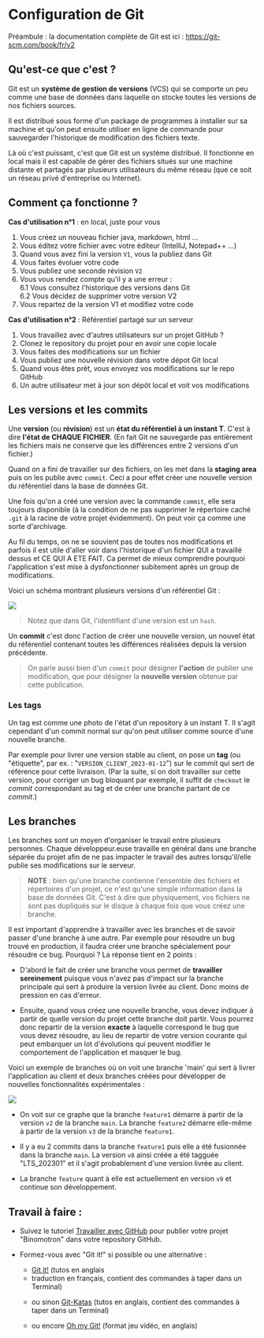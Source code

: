 # Configuration de Git

Préambule : la documentation complète de Git est ici : https://git-scm.com/book/fr/v2


## Qu'est-ce que c'est ?

Git est un **système de gestion de versions** (VCS) qui se comporte un peu comme 
une base de données dans laquelle on stocke toutes les versions de nos fichiers
sources.

Il est distribué sous forme d'un package de programmes à installer sur sa 
machine et qu'on peut ensuite utiliser en ligne de commande pour sauvegarder
l'historique de modification des fichiers texte.

Là où c'est puissant, c'est que Git est un système distribué. Il fonctionne en
local mais il est capable de gérer des fichiers situés sur une machine distante
et partagés par plusieurs utilisateurs du même réseau (que ce soit un réseau 
privé d'entreprise ou Internet).


## Comment ça fonctionne ?

**Cas d'utilisation n°1** : en local, juste pour vous

1. Vous créez un nouveau fichier java, markdown, html ...
2. Vous éditez votre fichier avec votre éditeur (IntelliJ, Notepad++ ...)
3. Quand vous avez fini la version `V1`, vous la publiez dans Git
4. Vous faites évoluer votre code
5. Vous publiez une seconde révision `V2`
6. Vous vous rendez compte qu'il y a une erreur :  
6.1 Vous consultez l'historique des versions dans Git  
6.2 Vous décidez de supprimer votre version V2
7. Vous repartez de la version V1 et modifiez votre code


**Cas d'utilisation n°2** : Référentiel partagé sur un serveur

1. Vous travaillez avec d'autres utilisateurs sur un projet GitHub ?
2. Clonez le repository du projet pour en avoir une copie locale
3. Vous faites des modifications sur un fichier
4. Vous publiez une nouvelle révision dans votre dépot Git local
5. Quand vous êtes prêt, vous envoyez vos modifications sur le repo GitHub
6. Un autre utilisateur met à jour son dépôt local et voit vos modifications


## Les versions et les commits

Une **version** (ou **révision**) est un **état du référentiel à un instant T**. 
C'est à dire **l'état de CHAQUE FICHIER**. (En fait Git ne sauvegarde pas 
entièrement les fichiers mais ne conserve que les différences entre 2 versions 
d'un fichier.)

Quand on a fini de travailler sur des fichiers, on les met dans la 
**staging area** puis on les publie avec `commit`. Ceci a pour effet créer une 
nouvelle version du référentiel dans la base de données Git.

Une fois qu'on a créé une version avec la commande `commit`, elle sera toujours 
disponible (à la condition de ne pas supprimer le répertoire caché `.git` à la 
racine de votre projet évidemment). On peut voir ça comme une sorte d'archivage.

Au fil du temps, on ne se souvient pas de toutes nos modifications et parfois il 
est utile d'aller voir dans l'historique d'un fichier QUI a travaillé dessus et 
CE QUI A ETE FAIT. Ca permet de mieux comprendre pourquoi l'application s'est 
mise à dysfonctionner subitement après un group de modifications.

Voici un schéma montrant plusieurs versions d'un référentiel Git :

[![](https://mermaid.ink/img/pako:eNqtkMFOhDAQhl-lGUN6IaQthYWeTbx4M_FguMxCgWaBErYYV8K7W1ld3URv27nM_P837XQWKG2lQUEQLGYwTpGF0M42j_pVd1QRWun93NCQUNfqXp-VGufOUfItPuNkcN_po3eXYiBXhzbGsc-2u7pGxhgN_yL4F1HXyT-EuBDIaDGsxEcQnElvP0w4tpe-stXlwc6O9GiGH9X2vXE3KX8lEEKvJ_9Q5be4fb-AbS0FKJ9WOB0K8AN7Dmdnn05DCcpNsw5hHit0-t5gM2EPqsbu6NURhxdrr2pQC7yB2vEoFyIWTGQ8Z1wmIZxACS6iVGZilzKexUks5RrC-3YDj3ga81RKnseSS2-vH2owiQ8?type=png)](https://mermaid.live/edit#pako:eNqtkMFOhDAQhl-lGUN6IaQthYWeTbx4M_FguMxCgWaBErYYV8K7W1ld3URv27nM_P837XQWKG2lQUEQLGYwTpGF0M42j_pVd1QRWun93NCQUNfqXp-VGufOUfItPuNkcN_po3eXYiBXhzbGsc-2u7pGxhgN_yL4F1HXyT-EuBDIaDGsxEcQnElvP0w4tpe-stXlwc6O9GiGH9X2vXE3KX8lEEKvJ_9Q5be4fb-AbS0FKJ9WOB0K8AN7Dmdnn05DCcpNsw5hHit0-t5gM2EPqsbu6NURhxdrr2pQC7yB2vEoFyIWTGQ8Z1wmIZxACS6iVGZilzKexUks5RrC-3YDj3ga81RKnseSS2-vH2owiQ8)

> Notez que dans Git, l'identifiant d'une version est un `hash`.

Un **commit** c'est donc l'action de créer une nouvelle version, un nouvel état
du référentiel contenant toutes les différences réalisées depuis la version 
précédente. 

> On parle aussi bien d'un `commit` pour désigner **l'action** de publier
une modification, que pour désigner la **nouvelle version** obtenue par cette
publication.


### Les tags

Un tag est comme une photo de l'état d'un repository à un instant T. Il s'agit
cependant d'un commit normal sur qu'on peut utiliser comme source d'une nouvelle
branche.

Par exemple pour livrer une version stable au client, on pose un **tag**
(ou "étiquette", par ex. : "`VERSION_CLIENT_2023-01-12`") sur le commit qui sert 
de référence pour cette livraison. (Par la suite, si on doit travailler sur 
cette version, pour corriger un bug bloquant par exemple, il suffit de 
`checkout` le *commit* correspondant au tag et de créer une branche partant de 
ce *commit*.)


## Les branches

Les branches sont un moyen d'organiser le travail entre plusieurs personnes.
Chaque développeur.euse travaille en général dans une branche séparée du projet
afin de ne pas impacter le travail des autres lorsqu'il/elle publie ses modifications
sur le serveur.

> **NOTE** : bien qu'une branche contienne l'ensemble des fichiers et répertoires 
d'un projet, ce n'est qu'une simple information dans la base de données Git. C'est
à dire que physiquement, vos fichiers ne sont pas dupliqués sur le disque à chaque 
fois que vous créez une branche.

Il est important d'apprendre à travailler avec les branches et de savoir passer
d'une branche à une autre. Par exemple pour résoudre un bug trouvé en production, 
il faudra créer une branche spécialement pour résoudre ce bug. Pourquoi ? 
La réponse tient en 2 points :

- D'abord le fait de créer une branche vous permet de **travailler sereinement**
puisque vous n'avez pas d'impact sur la branche principale qui sert à produire
la version livrée au client. Donc moins de pression en cas d'erreur.

- Ensuite, quand vous créez une nouvelle branche, vous devez indiquer à partir
de quelle version du projet cette branche doit partir. Vous pourrez donc repartir
de la version **exacte** à laquelle correspond le bug que vous devez résoudre, 
au lieu de repartir de votre version courante qui peut embarquer un lot d'évolutions 
qui peuvent modifier le comportement de l'application et masquer le bug.

Voici un exemple de branches où on voit une branche 'main' qui sert à livrer
l'application au client et deux branches créées pour développer de nouvelles
fonctionnalités expérimentales :

[![](https://mermaid.ink/img/pako:eNqVU11rwjAU_SvhDslLkSSN1eZ5oAPflD2Mwri2aS32Q2oqc8X_vlSns6hMWwrt-bjnXEgbCMtIg4Jer0mL1CjSEJqVyVRvdUYVoZFe1Al1CDVLnesjEmOdGUpO4DtWKS4yvbFsExSkc9EkNay1vcQxMsaoc0vBfxVxPLijEGcFMhoUe2LvXu-otPS4wvXy7AuXOlyVtSE5psUfWuZ5akgaKRLAlgdwhxEXzKLCIlySWKOpK82vE66Zziz3MuWBVvKW_iqj20rcdYg7KYMnW3kPtep6hv9m5LpK9HnMyTcKgBhM2vfpfPYpmHAZb7HdWisyeRtPpvaZP72z_-TOnLUGcMDWtLLI_iOHwx3A4dAH0KoirFatbG91WJtytitCUKaqtQP1OkKjX1NMKsxBxZhtLLrG4qMsO9-gGvgCNeR9XwjXLjziPuNy4MAOlOCi78mRGHqMj9yBK-Xege_DBN7nnss9KbnvSi4tvf8BuAUX9w?type=png)](https://mermaid.live/edit#pako:eNqVU11rwjAU_SvhDslLkSSN1eZ5oAPflD2Mwri2aS32Q2oqc8X_vlSns6hMWwrt-bjnXEgbCMtIg4Jer0mL1CjSEJqVyVRvdUYVoZFe1Al1CDVLnesjEmOdGUpO4DtWKS4yvbFsExSkc9EkNay1vcQxMsaoc0vBfxVxPLijEGcFMhoUe2LvXu-otPS4wvXy7AuXOlyVtSE5psUfWuZ5akgaKRLAlgdwhxEXzKLCIlySWKOpK82vE66Zziz3MuWBVvKW_iqj20rcdYg7KYMnW3kPtep6hv9m5LpK9HnMyTcKgBhM2vfpfPYpmHAZb7HdWisyeRtPpvaZP72z_-TOnLUGcMDWtLLI_iOHwx3A4dAH0KoirFatbG91WJtytitCUKaqtQP1OkKjX1NMKsxBxZhtLLrG4qMsO9-gGvgCNeR9XwjXLjziPuNy4MAOlOCi78mRGHqMj9yBK-Xege_DBN7nnss9KbnvSi4tvf8BuAUX9w)


- On voit sur ce graphe que la branche `feature1` démarre à partir de la 
version `v2` de la branche `main`. La branche `feature2` démarre elle-même
à partir de la version `v3` de la branche `feature1`.

- Il y a eu 2 commits dans la branche `feature1` puis elle a été fusionnée
dans la branche `main`. La version `v8` ainsi créée a été tagguée "LTS_202301"
et il s'agit probablement d'une version livrée au client.

- La branche `feature` quant à elle est actuellement en version `v9` et 
continue son développement.



## Travail à faire :

- Suivez le tutoriel [Travailler avec GitHub](tuto_git_binomotron.md) pour publier 
votre projet "Binomotron" dans votre repository GitHub.

- Formez-vous avec "Git it!" si possible ou une alternative :

   - [Git it!](https://github.com/jlord/git-it-electron) (tutos en anglais 
   + traduction en français, contient des commandes à taper dans un Terminal)
 
   - ou sinon [Git-Katas](https://github.com/eficode-academy/git-katas) (tutos en 
   anglais, contient des commandes à taper dans un Terminal)
   
   - ou encore [Oh my Git!](https://ohmygit.org) (format jeu vidéo, en anglais)
